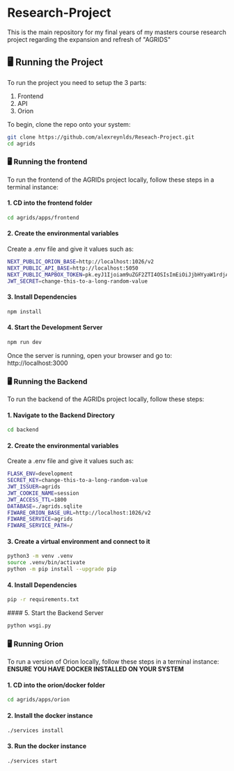 # Research-Project

This is the main repository for my final years of my masters course research project regarding the expansion and refresh of "AGRIDS"

## 🖥️ Running the Project<br/>

To run the project you need to setup the 3 parts:

1. Frontend
2. API
3. Orion

To begin, clone the repo onto your system:

```bash
git clone https://github.com/alexreynlds/Reseach-Project.git
cd agrids
```

### 🖥️ Running the frontend

To run the frontend of the AGRIDs project locally, follow these steps in a terminal instance:

#### 1. CD into the frontend folder

```bash
cd agrids/apps/frontend
```

#### 2. Create the environmental variables<br/>

Create a .env file and give it values such as:

```bash
NEXT_PUBLIC_ORION_BASE=http://localhost:1026/v2
NEXT_PUBLIC_API_BASE=http://localhost:5050
NEXT_PUBLIC_MAPBOX_TOKEN=pk.eyJ1Ijoiam9uZGF2ZTI4OSIsImEiOiJjbHYyaW1rdjAwZmcwMnJwOGJpa3ZoaGpuIn0.2siN69K4PV8jgRZaIFlOjA
JWT_SECRET=change-this-to-a-long-random-value
```

#### 3. Install Dependencies

```bash
npm install
```

#### 4. Start the Development Server

```bash
npm run dev
```

Once the server is running, open your browser and go to:
http://localhost:3000

### 🖥️ Running the Backend<br/>

To run the backend of the AGRIDs project locally, follow these steps:

#### 1. Navigate to the Backend Directory

```bash
cd backend
```

#### 2. Create the environmental variables<br/>

Create a .env file and give it values such as:

```bash
FLASK_ENV=development
SECRET_KEY=change-this-to-a-long-random-value
JWT_ISSUER=agrids
JWT_COOKIE_NAME=session
JWT_ACCESS_TTL=1800
DATABASE=./agrids.sqlite
FIWARE_ORION_BASE_URL=http://localhost:1026/v2
FIWARE_SERVICE=agrids
FIWARE_SERVICE_PATH=/
```

#### 3. Create a virtual environment and connect to it

```bash
python3 -m venv .venv
source .venv/bin/activate
python -m pip install --upgrade pip
```

#### 4. Install Dependencies

```bash
pip -r requirements.txt
```

#### 5. Start the Backend Server

```bash
python wsgi.py
```

### 🖥️ Running Orion

To run a version of Orion locally, follow these steps in a terminal instance:<br/>
**ENSURE YOU HAVE DOCKER INSTALLED ON YOUR SYSTEM**

#### 1. CD into the orion/docker folder

```bash
cd agrids/apps/orion
```

#### 2. Install the docker instance

```bash
./services install
```

#### 3. Run the docker instance

```bash
./services start
```
